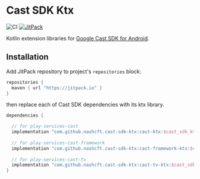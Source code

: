 # Cast SDK Ktx

![CI](https://github.com/nashcft/cast-sdk-ktx/workflows/CI/badge.svg) [![JitPack](https://jitpack.io/v/nashcft/cast-sdk-ktx.svg)](https://jitpack.io/#nashcft/cast-sdk-ktx)


Kotlin extension libraries for [Google Cast SDK for Android](https://developers.google.com/cast/docs/reference/android/packages).

## Installation

Add JitPack repository to project's `repositories` block:

```groovy
repositories {
  maven { url "https://jitpack.io" }
}
```

then replace each of Cast SDK dependencies with its ktx library.

```groovy
dependencies {

  // for play-services-cast
  implementation "com.github.nashcft.cast-sdk-ktx:cast-ktx:$cast_sdk_ktx_version"
  
  // for play-services-cast-framework
  implementation "com.github.nashcft.cast-sdk-ktx:cast-framework-ktx:$cast_sdk_ktx_version"
  
  // for play-services-cast-tv
  implementation "com.github.nashcft.cast-sdk-ktx:cast-tv-ktx:$cast_sdk_ktx_version"
}
```
